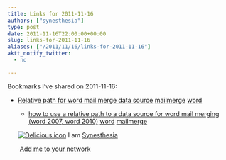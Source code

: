 ```yaml
---
title: Links for 2011-11-16
authors: ["synesthesia"]
type: post
date: 2011-11-16T22:00:00+00:00
slug: links-for-2011-11-16 
aliases: ["/2011/11/16/links-for-2011-11-16"]
aktt_notify_twitter:
  - no

---
```

Bookmarks I&#8217;ve shared on 2011-11-16:

  * [Relative path for word mail merge data source][1] 
    [mailmerge][2] [word][3] </li> 
    
      * [how to use a relative path to a data source for word mail merging (word 2007, word 2010)][4] 
        [word][3] [mailmerge][2] </li> </ul> 
        
        <p class="deliciouslink">
          <a href="https://del.icio.us/synesthesia" title="See all my bookmarks on del.icio.us"><img src="https://www.synesthesia.co.uk/images/deliciousicon.jpg" alt="Delicious icon" /></a>&nbsp;I am <a href="https://del.icio.us/synesthesia" title="See all my bookmarks on del.icio.us">Synesthesia</a>
        </p>
        
        <p class="deliciouslink">
          <a href="https://del.icio.us/network?add=synesthesia" title="Add me to your del.icio.us network"><img src="https://www.synesthesia.co.uk/images/add.gif" alt="" /></a>&nbsp;<a href="https://del.icio.us/network?add=synesthesia" title="Add me to your del.icio.us network">Add me to your network</a>
        </p>

 [1]: https://help.wugnet.com/office/Ralative-path-data-source-ftopict1043113.html
 [2]: https://www.delicious.com/synesthesia/mailmerge
 [3]: https://www.delicious.com/synesthesia/word
 [4]: https://devblog.alexsapps.com/2011/08/how-to-use-relative-path-to-data-source.html